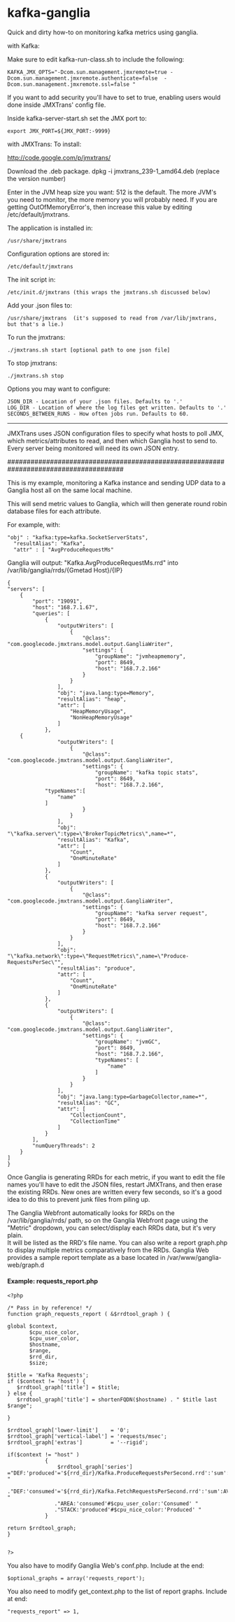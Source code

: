 kafka-ganglia
=============

Quick and dirty how-to on monitoring kafka metrics using ganglia. 



with Kafka:

Make sure to edit kafka-run-class.sh to include the following:

    KAFKA_JMX_OPTS="-Dcom.sun.management.jmxremote=true -Dcom.sun.management.jmxremote.authenticate=false  -Dcom.sun.management.jmxremote.ssl=false "

If you want to add security you'll have to set to true, enabling users would done inside JMXTrans' config file.

Inside kafka-server-start.sh set the JMX port to:

    export JMX_PORT=${JMX_PORT:-9999}



with JMXTrans:
To install:

http://code.google.com/p/jmxtrans/

Download the .deb package.
    dpkg -i jmxtrans_239-1_amd64.deb (replace the version number)
    
Enter in the JVM heap size you want: 512 is the default. The more JVM's you need to monitor, the more memory you will probably need.
If you are getting OutOfMemoryError's, then increase this value by editing /etc/default/jmxtrans. 

The application is installed in:

    /usr/share/jmxtrans
Configuration options are stored in:

    /etc/default/jmxtrans
The init script in:

    /etc/init.d/jmxtrans (this wraps the jmxtrans.sh discussed below)
Add your .json files to: 

    /usr/share/jmxtrans  (it's supposed to read from /var/lib/jmxtrans, but that's a lie.)


To run the jmxtrans:

    ./jmxtrans.sh start [optional path to one json file] 

To stop jmxtrans:

    ./jmxtrans.sh stop 

Options you may want to configure:

    JSON_DIR - Location of your .json files. Defaults to '.'
    LOG_DIR - Location of where the log files get written. Defaults to '.'
    SECONDS_BETWEEN_RUNS - How often jobs run. Defaults to 60. 


________________________________________________________________________________________________________



JMXTrans uses JSON configuration files to specify what hosts to poll JMX, which metrics/attributes to read, and then which Ganglia host to send to.  Every server being monitored will need its own JSON entry.



######################################################################################

This is my example, monitoring a Kafka instance and sending UDP data to
a Ganglia host all on the same local machine.
   
This will send metric values to Ganglia, which will then generate round robin database
files for each attribute.

For example, with: 
    
    "obj" : "kafka:type=kafka.SocketServerStats",
      "resultAlias": "Kafka",
      "attr" : [ "AvgProduceRequestMs"

Ganglia will output: "Kafka.AvgProduceRequestMs.rrd" into /var/lib/ganglia/rrds/{Gmetad Host}/{IP}


    {
    "servers": [
        {
            "port": "19091",
            "host": "168.7.1.67",
            "queries": [
                {
                    "outputWriters": [
                        {
                            "@class": "com.googlecode.jmxtrans.model.output.GangliaWriter",
                            "settings": {
                                "groupName": "jvmheapmemory",
                                "port": 8649,
                                "host": "168.7.2.166"
                            }
                        }
                    ],
                    "obj": "java.lang:type=Memory",
                    "resultAlias": "heap",
                    "attr": [
                        "HeapMemoryUsage",
                        "NonHeapMemoryUsage"
                    ]
                },
        {
                    "outputWriters": [
                        {
                            "@class": "com.googlecode.jmxtrans.model.output.GangliaWriter",
                            "settings": {
                                "groupName": "kafka topic stats",
                                "port": 8649,
                                "host": "168.7.2.166",
                "typeNames":[
                    "name"
                ]
                            }
                        }
                    ],
                    "obj": "\"kafka.server\":type=\"BrokerTopicMetrics\",name=*",
                    "resultAlias": "Kafka",
                    "attr": [
                        "Count",
                        "OneMinuteRate"
                    ]
                },
                {
                    "outputWriters": [
                        {
                            "@class": "com.googlecode.jmxtrans.model.output.GangliaWriter",
                            "settings": {
                                "groupName": "kafka server request",
                                "port": 8649,
                                "host": "168.7.2.166"
                            }
                        }
                    ],
                    "obj": "\"kafka.network\":type=\"RequestMetrics\",name=\"Produce-RequestsPerSec\"",
                    "resultAlias": "produce",
                    "attr": [
                        "Count",
                        "OneMinuteRate"
                    ]
                },
                {
                    "outputWriters": [
                        {
                            "@class": "com.googlecode.jmxtrans.model.output.GangliaWriter",
                            "settings": {
                                "groupName": "jvmGC",
                                "port": 8649,
                                "host": "168.7.2.166",
                                "typeNames": [
                                    "name"
                                ]
                            }
                        }
                    ],
                    "obj": "java.lang:type=GarbageCollector,name=*",
                    "resultAlias": "GC",
                    "attr": [
                        "CollectionCount",
                        "CollectionTime"
                    ]
                }
            ],
            "numQueryThreads": 2
        }
    ]
    } 






Once Ganglia is generating RRDs for each metric, if you want to edit the file names you'll have to edit
the JSON files, restart JMXTrans, and then erase the existing RRDs.  New ones are written every
few seconds, so it's a good idea to do this to prevent junk files from piling up.
 


The Ganglia Webfront automatically looks for RRDs on the /var/lib/ganglia/rrds/ path, so on the Ganglia
Webfront page using the "Metric" dropdown, you can select/display each RRDs data, but it's very plain.  
It will be listed as the RRD's file name.
You can also write a report graph.php to display multiple metrics comparatively from the RRDs.
Ganglia Web provides a sample report template as a base located in /var/www/ganglia-web/graph.d

#### Example: requests_report.php  

    <?php

    /* Pass in by reference! */
    function graph_requests_report ( &$rrdtool_graph ) {

    global $context, 
           $cpu_nice_color,  
           $cpu_user_color,
           $hostname,
           $range,
           $rrd_dir,
           $size;

    $title = 'Kafka Requests';
    if ($context != 'host') {
       $rrdtool_graph['title'] = $title;
    } else {
       $rrdtool_graph['title'] = shortenFQDN($hostname) . " $title last $range";

    }

    $rrdtool_graph['lower-limit']    = '0';
    $rrdtool_graph['vertical-label'] = 'requests/msec';
    $rrdtool_graph['extras']         = '--rigid';
 
    if($context != "host" )
                {
                    $rrdtool_graph['series'] ="DEF:'produced'='${rrd_dir}/Kafka.ProduceRequestsPerSecond.rrd':'sum':AVERAGE "
                   ."DEF:'consumed'='${rrd_dir}/Kafka.FetchRequestsPerSecond.rrd':'sum':AVERAGE "
                   ."AREA:'consumed'#$cpu_user_color:'Consumed' "
                   ."STACK:'produced'#$cpu_nice_color:'Produced' "
                }

    return $rrdtool_graph;
    }


    ?>


You also have to modify Ganglia Web's conf.php. Include at the end:

    $optional_graphs = array('requests_report');
    
You also need to modify get_context.php to the list of report graphs. Include at end:

    "requests_report" => 1,

